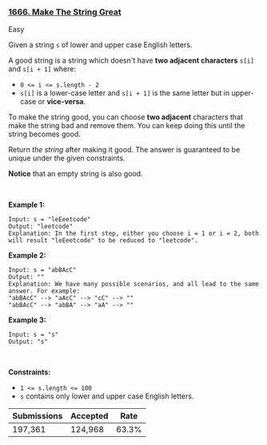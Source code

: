 ### [1666. Make The String Great](https://leetcode.com/problems/make-the-string-great/)

Easy

Given a string `` s `` of lower and upper case English letters.

A good string is a string which doesn't have __two adjacent characters__ `` s[i] `` and `` s[i + 1] `` where:

*   `` 0 <= i <= s.length - 2 ``
*   `` s[i] `` is a lower-case letter and `` s[i + 1] `` is the same letter but in upper-case or __vice-versa__.

To make the string good, you can choose __two adjacent__ characters that make the string bad and remove them. You can keep doing this until the string becomes good.

Return _the string_ after making it good. The answer is guaranteed to be unique under the given constraints.

__Notice__ that an empty string is also good.

 

<strong class="example">Example 1:</strong>

```
Input: s = "leEeetcode"
Output: "leetcode"
Explanation: In the first step, either you choose i = 1 or i = 2, both will result "leEeetcode" to be reduced to "leetcode".
```

<strong class="example">Example 2:</strong>

```
Input: s = "abBAcC"
Output: ""
Explanation: We have many possible scenarios, and all lead to the same answer. For example:
"abBAcC" --> "aAcC" --> "cC" --> ""
"abBAcC" --> "abBA" --> "aA" --> ""
```

<strong class="example">Example 3:</strong>

```
Input: s = "s"
Output: "s"
```

 

__Constraints:__

*   `` 1 <= s.length <= 100 ``
*   `` s `` contains only lower and upper case English letters.

| Submissions    | Accepted     | Rate   |
| -------------- | ------------ | ------ |
| 197,361 | 124,968 | 63.3% |